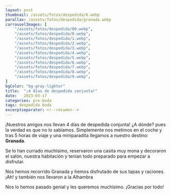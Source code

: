 ```yaml
---
layout: post
thumbnail: /assets/fotos/despedida/6.webp
parallax: /assets/fotos/despedida/granada.webp
carrouselImages: [
	"/assets/fotos/despedida/00.webp",
	"/assets/fotos/despedida/0.webp",
	"/assets/fotos/despedida/1.webp",
	"/assets/fotos/despedida/2.webp",
	"/assets/fotos/despedida/3.webp",
	"/assets/fotos/despedida/4.webp",
	"/assets/fotos/despedida/5.webp",
	"/assets/fotos/despedida/6.webp",
	"/assets/fotos/despedida/7.webp",
	"/assets/fotos/despedida/8.webp",
	"/assets/fotos/despedida/9.webp",
]
bgColor: "bg-gray-lighter"
title:  "¡4 días de despedida conjunta!"
date:   2023-03-17
categories: pre-boda
tags: despedida boda
excerptseparator: <!--resumen-->
---
```


¡Nuestros amigos nos llevan 4 días de despedida conjunta! ¿A dónde? pues la verdad es que no lo sabíamos. Simplemente nos metimos en el coche y tras 5 horas de viaje y una miniparadita llegamos a nuestro destino: **Granada**.

Se lo han currado muchísimo, reservaron una casita muy mona y decoraron el salón, nuestra habitación y tenían todo preparado para empezar a disfrutar.

Nos hemos recorrido Granada y hemos disfrutado de sus tapas y raciones. ¡Ah! y también nos llevaron a la Alhambra

Nos lo hemos pasado genial y les queremos muchísimo. ¡Gracias por todo!
